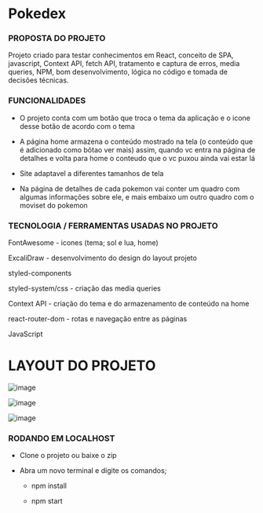 # Pokedex 

### PROPOSTA DO PROJETO 
Projeto criado para testar conhecimentos em React, conceito de SPA, javascript, Context API, fetch API, tratamento e captura de erros,  media queries, NPM, bom desenvolvimento, lógica no código e tomada de decisões técnicas.

### FUNCIONALIDADES
- O projeto conta com um botão que troca o tema da aplicação e o icone desse botão de acordo com o tema
  
- A página home armazena o conteúdo mostrado na tela (o conteúdo que é adicionado como bõtao ver mais) assim, quando vc entra na página de detalhes e volta para home o conteudo que o vc puxou ainda vai estar lá

-  Site adaptavel a diferentes tamanhos de tela

- Na página de detalhes de cada pokemon vai conter um quadro com algumas informações sobre ele, e mais embaixo um outro quadro com o moviset do pokemon


### TECNOLOGIA / FERRAMENTAS USADAS NO PROJETO 
FontAwesome - icones (tema; sol e lua, home) 

ExcaliDraw - desenvolvimento do design do layout projeto

styled-components 

styled-system/css - criação das media queries 

Context API - criação do tema e do armazenamento de conteúdo na home

react-router-dom - rotas e navegação entre as páginas

JavaScript


# LAYOUT DO PROJETO

![image](https://github.com/user-attachments/assets/000af6ca-f970-44e4-bdec-bfccbe335c24)

![image](https://github.com/user-attachments/assets/3d8dd968-e5e3-4643-a6aa-06f7820e8903)

![image](https://github.com/user-attachments/assets/f48b7b37-fc9f-461c-9272-1cf3bcde4a42)

### RODANDO EM LOCALHOST
- Clone o projeto ou baixe o zip 
  
- Abra um novo terminal e digite os comandos;

  - npm install
  
  - npm start
